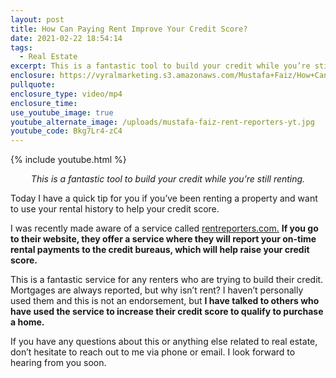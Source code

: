 ```yaml
---
layout: post
title: How Can Paying Rent Improve Your Credit Score?
date: 2021-02-22 18:54:14
tags:
  - Real Estate
excerpt: This is a fantastic tool to build your credit while you’re still renting.
enclosure: https://vyralmarketing.s3.amazonaws.com/Mustafa+Faiz/How+Can+Paying+Rent+Improve+Your+Credit+Score_.mp4
pullquote:
enclosure_type: video/mp4
enclosure_time:
use_youtube_image: true
youtube_alternate_image: /uploads/mustafa-faiz-rent-reporters-yt.jpg
youtube_code: Bkg7Lr4-zC4
---
```


{% include youtube.html %}

<p style="text-align: center;"><em>This is a fantastic tool to build your credit while you’re still renting.</em></p>

Today I have a quick tip for you if you’ve been renting a property and want to use your rental history to help your credit score.

I was recently made aware of a service called [rentreporters.com.](https://www.rentreporters.com/) **If you go to their website, they offer a service where they will report your on-time rental payments to the credit bureaus, which will help raise your credit score.**

This is a fantastic service for any renters who are trying to build their credit. Mortgages are always reported, but why isn’t rent? I haven’t personally used them and this is not an endorsement, but **I have talked to others who have used the service to increase their credit score to qualify to purchase a home.**

If you have any questions about this or anything else related to real estate, don’t hesitate to reach out to me via phone or email. I look forward to hearing from you soon.
